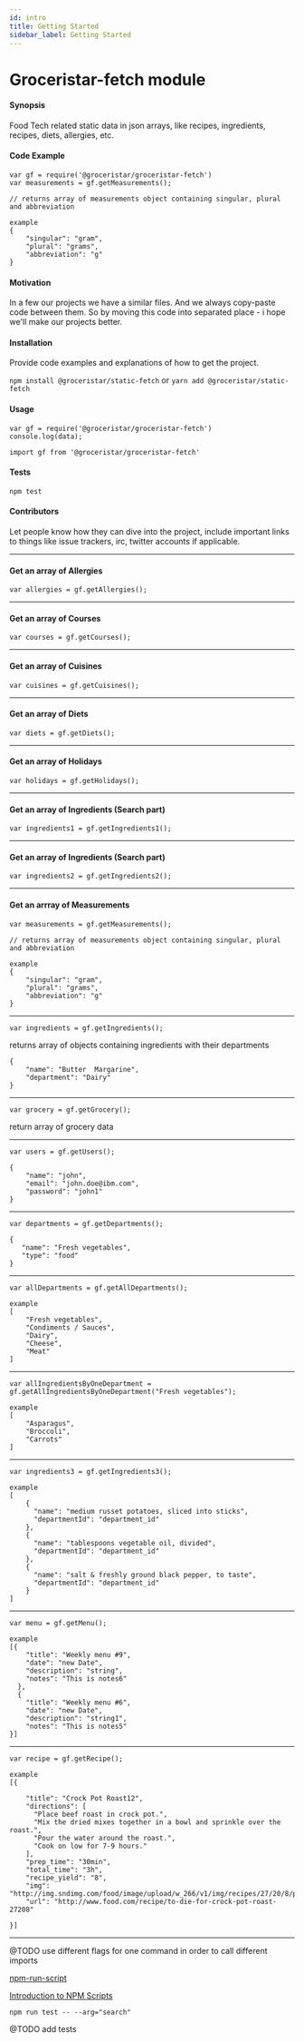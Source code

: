 ```yaml
---
id: intro
title: Getting Started
sidebar_label: Getting Started
---
```



# Groceristar-fetch module

#### Synopsis
Food Tech related static data in json arrays, like recipes, ingredients, recipes, diets, allergies, etc.


#### Code Example

```
var gf = require('@groceristar/groceristar-fetch')
var measurements = gf.getMeasurements();

// returns array of measurements object containing singular, plural and abbreviation

example
{
    "singular": "gram",
    "plural": "grams",
    "abbreviation": "g"
}
```

#### Motivation

In a few our projects we have a similar files. And we always copy-paste code between them. So by moving this code into separated place - i hope we'll make our projects better.


#### Installation

Provide code examples and explanations of how to get the project.

`npm install @groceristar/static-fetch`
or
`yarn add @groceristar/static-fetch`

#### Usage

```
var gf = require('@groceristar/groceristar-fetch')
console.log(data);

import gf from '@groceristar/groceristar-fetch'
```

#### Tests

`npm test`


#### Contributors

Let people know how they can dive into the project, include important links to things like issue trackers, irc, twitter accounts if applicable.



---
#### Get an array of Allergies

```
var allergies = gf.getAllergies();
```

---
#### Get an array of Courses
```
var courses = gf.getCourses();
```


---
#### Get an array of Cuisines
```
var cuisines = gf.getCuisines();
```


---
#### Get an array of Diets
```
var diets = gf.getDiets();
```


---
#### Get an array of Holidays
```
var holidays = gf.getHolidays();
```




---
#### Get an array of Ingredients (Search part)
```
var ingredients1 = gf.getIngredients1();
```


---

#### Get an array of Ingredients (Search part)
```
var ingredients2 = gf.getIngredients2();
```


---
#### Get an arrray of Measurements
```
var measurements = gf.getMeasurements();

// returns array of measurements object containing singular, plural and abbreviation

example
{
    "singular": "gram",
    "plural": "grams",
    "abbreviation": "g"
}
```

---
```
var ingredients = gf.getIngredients();
```
returns array of objects containing ingredients with their departments

```example
{
    "name": "Butter  Margarine",
    "department": "Dairy"
}
```

---
```
var grocery = gf.getGrocery();
```
return array of grocery data

---
```
var users = gf.getUsers();
```
```example
{
    "name": "john",
    "email": "john.doe@ibm.com",
    "password": "john1"
}
```

---
```
var departments = gf.getDepartments();
```
```example
{
   "name": "Fresh vegetables",
   "type": "food"
}
```
---
```
var allDepartments = gf.getAllDepartments();
```

```
example
[
    "Fresh vegetables",
    "Condiments / Sauces",
    "Dairy",
    "Cheese",
    "Meat"
]
```
---
```
var allIngredientsByOneDepartment = gf.getAllIngredientsByOneDepartment("Fresh vegetables");
```

```
example
[
	"Asparagus",
	"Broccoli",
	"Carrots"
]
```

---
```
var ingredients3 = gf.getIngredients3();
```

```
example
[
    {
      "name": "medium russet potatoes, sliced into sticks",
      "departmentId": "department_id"
    },
    {
      "name": "tablespoons vegetable oil, divided",
      "departmentId": "department_id"
    },
    {
      "name": "salt & freshly ground black pepper, to taste",
      "departmentId": "department_id"
    }
]
```
---
```
var menu = gf.getMenu();
```

```
example
[{
    "title": "Weekly menu #9",
    "date": "new Date",
    "description": "string",
    "notes": "This is notes6"
  },
  {
    "title": "Weekly menu #6",
    "date": "new Date",
    "description": "string1",
    "notes": "This is notes5"
}]
```

---
```
var recipe = gf.getRecipe();
```

```
example
[{

    "title": "Crock Pot Roast12",
    "directions": [
      "Place beef roast in crock pot.",
      "Mix the dried mixes together in a bowl and sprinkle over the roast.",
      "Pour the water around the roast.",
      "Cook on low for 7-9 hours."
    ],
    "prep_time": "30min",
    "total_time": "3h",
    "recipe_yield": "8",
    "img": "http://img.sndimg.com/food/image/upload/w_266/v1/img/recipes/27/20/8/picVfzLZo.jpg",
    "url": "http://www.food.com/recipe/to-die-for-crock-pot-roast-27208"

}]
```
---


@TODO use different flags for one command in order to call different imports

[npm-run-script](https://docs.npmjs.com/cli/run-script)

[Introduction to NPM Scripts](https://medium.freecodecamp.org/introduction-to-npm-scripts-1dbb2ae01633)

```npm run test -- --arg="search"```

@TODO add tests
